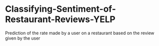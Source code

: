 # Classifying-Sentiment-of-Restaurant-Reviews-YELP
Prediction of the rate made by a user on a restaurant based on the review given by the user
